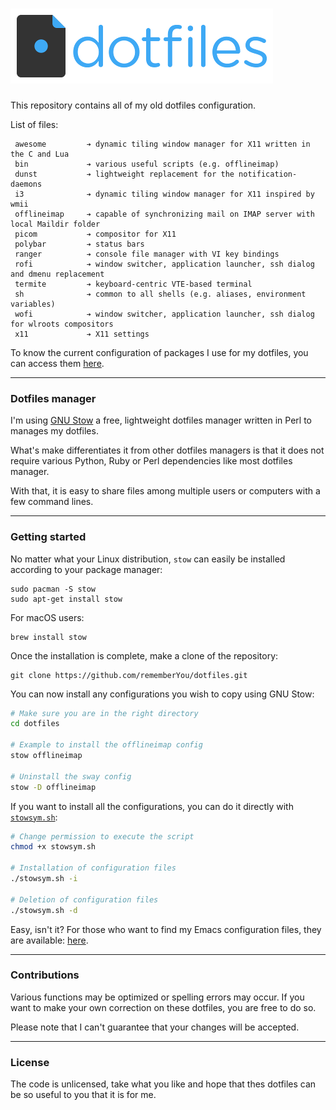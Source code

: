 ![Dotfiles Logo](assets/dotfiles-logo.png "Dotfiles logo")
===============================

This repository contains all of my old dotfiles configuration.

List of files:

```
 awesome         ➔ dynamic tiling window manager for X11 written in the C and Lua
 bin             ➔ various useful scripts (e.g. offlineimap)
 dunst           ➔ lightweight replacement for the notification-daemons
 i3              ➔ dynamic tiling window manager for X11 inspired by wmii
 offlineimap     ➔ capable of synchronizing mail on IMAP server with local Maildir folder
 picom           ➔ compositor for X11
 polybar         ➔ status bars
 ranger          ➔ console file manager with VI key bindings
 rofi            ➔ window switcher, application launcher, ssh dialog and dmenu replacement
 termite         ➔ keyboard-centric VTE-based terminal
 sh              ➔ common to all shells (e.g. aliases, environment variables)
 wofi            ➔ window switcher, application launcher, ssh dialog for wlroots compositors
 x11             ➔ X11 settings
```

To know the current configuration of packages I use for my dotfiles, you can
access them [here](https://github.com/rememberYou/dotfiles).

--------------------

### Dotfiles manager ###

I'm using [GNU Stow](https://www.gnu.org/software/stow/) a free, lightweight
dotfiles manager written in Perl to manages my dotfiles.

What's make differentiates it from other dotfiles managers is that it does
not require various Python, Ruby or Perl dependencies like most dotfiles
manager.

With that, it is easy to share files among multiple users or computers with a
few command lines.

--------------------

### Getting started ###

No matter what your Linux distribution, `stow` can easily be installed according
to your package manager:

	sudo pacman -S stow
	sudo apt-get install stow

For macOS users:

	brew install stow

Once the installation is complete, make a clone of the repository:

	git clone https://github.com/rememberYou/dotfiles.git

You can now install any configurations you wish to copy using GNU Stow:

```bash
# Make sure you are in the right directory
cd dotfiles

# Example to install the offlineimap config
stow offlineimap

# Uninstall the sway config
stow -D offlineimap
```

If you want to install all the configurations, you can do it directly
with
[`stowsym.sh`](https://github.com/rememberYou/dotfiles/blob/master/stowsym.sh):

```bash
# Change permission to execute the script
chmod +x stowsym.sh

# Installation of configuration files
./stowsym.sh -i

# Deletion of configuration files
./stowsym.sh -d
```

Easy, isn't it? For those who want to find my Emacs configuration files, they
are available: [here](https://github.com/rememberYou/.emacs.d/).

--------------------

### Contributions ###

Various functions may be optimized or spelling errors may occur. If you want to
make your own correction on these dotfiles, you are free to do so.

Please note that I can't guarantee that your changes will be accepted.

--------------------

### License ###

The code is unlicensed, take what you like and hope that thes dotfiles can be so
useful to you that it is for me.
